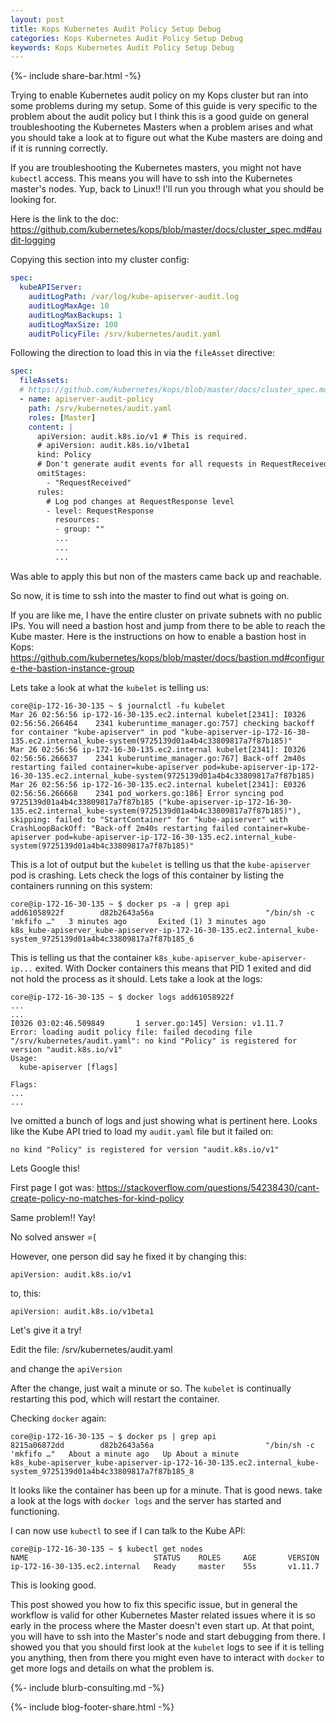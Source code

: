 ```yaml
---
layout: post
title: Kops Kubernetes Audit Policy Setup Debug
categories: Kops Kubernetes Audit Policy Setup Debug
keywords: Kops Kubernetes Audit Policy Setup Debug
---
```

{%- include share-bar.html -%}

Trying to enable Kubernetes audit policy on my Kops cluster but ran into some
problems during my setup.  Some of this guide is very specific to the problem
about the audit policy but I think this is a good guide on general troubleshooting
the Kubernetes Masters when a problem arises and what you should take a look
at to figure out what the Kube masters are doing and if it is running correctly.

If you are troubleshooting the Kubernetes masters, you might not have `kubectl`
access.  This means you will have to ssh into the Kubernetes master's nodes.  Yup,
back to Linux!!  I'll run you through what you should be looking for.

Here is the link to the doc: https://github.com/kubernetes/kops/blob/master/docs/cluster_spec.md#audit-logging

Copying this section into my cluster config:

```yaml
spec:
  kubeAPIServer:
    auditLogPath: /var/log/kube-apiserver-audit.log
    auditLogMaxAge: 10
    auditLogMaxBackups: 1
    auditLogMaxSize: 100
    auditPolicyFile: /srv/kubernetes/audit.yaml
```

Following the direction to load this in via the `fileAsset` directive:

```yaml
spec:
  fileAssets:
  # https://github.com/kubernetes/kops/blob/master/docs/cluster_spec.md#audit-logging
  - name: apiserver-audit-policy
    path: /srv/kubernetes/audit.yaml
    roles: [Master]
    content: |
      apiVersion: audit.k8s.io/v1 # This is required.
      # apiVersion: audit.k8s.io/v1beta1
      kind: Policy
      # Don't generate audit events for all requests in RequestReceived stage.
      omitStages:
        - "RequestReceived"
      rules:
        # Log pod changes at RequestResponse level
        - level: RequestResponse
          resources:
          - group: ""
          ...
          ...
          ...
```

Was able to apply this but non of the masters came back up and reachable.

So now, it is time to ssh into the master to find out what is going on.

If you are like me, I have the entire cluster on private subnets with no public
IPs.  You will need a bastion host and jump from there to be able to reach the
Kube master.  Here is the instructions on how to enable a bastion host in Kops:
https://github.com/kubernetes/kops/blob/master/docs/bastion.md#configure-the-bastion-instance-group

Lets take a look at what the `kubelet` is telling us:

```
core@ip-172-16-30-135 ~ $ journalctl -fu kubelet
Mar 26 02:56:56 ip-172-16-30-135.ec2.internal kubelet[2341]: I0326 02:56:56.266464    2341 kuberuntime_manager.go:757] checking backoff for container "kube-apiserver" in pod "kube-apiserver-ip-172-16-30-135.ec2.internal_kube-system(9725139d01a4b4c33809817a7f87b185)"
Mar 26 02:56:56 ip-172-16-30-135.ec2.internal kubelet[2341]: I0326 02:56:56.266637    2341 kuberuntime_manager.go:767] Back-off 2m40s restarting failed container=kube-apiserver pod=kube-apiserver-ip-172-16-30-135.ec2.internal_kube-system(9725139d01a4b4c33809817a7f87b185)
Mar 26 02:56:56 ip-172-16-30-135.ec2.internal kubelet[2341]: E0326 02:56:56.266668    2341 pod_workers.go:186] Error syncing pod 9725139d01a4b4c33809817a7f87b185 ("kube-apiserver-ip-172-16-30-135.ec2.internal_kube-system(9725139d01a4b4c33809817a7f87b185)"), skipping: failed to "StartContainer" for "kube-apiserver" with CrashLoopBackOff: "Back-off 2m40s restarting failed container=kube-apiserver pod=kube-apiserver-ip-172-16-30-135.ec2.internal_kube-system(9725139d01a4b4c33809817a7f87b185)"
```

This is a lot of output but the `kubelet` is telling us that the `kube-apiserver`
pod is crashing.  Lets check the logs of this container by listing the containers
running on this system:

```
core@ip-172-16-30-135 ~ $ docker ps -a | grep api
add61058922f        d82b2643a56a                         "/bin/sh -c 'mkfifo …"   3 minutes ago       Exited (1) 3 minutes ago                       k8s_kube-apiserver_kube-apiserver-ip-172-16-30-135.ec2.internal_kube-system_9725139d01a4b4c33809817a7f87b185_6
```

This is telling us that the container `k8s_kube-apiserver_kube-apiserver-ip...`
exited.  With Docker containers this means that PID 1 exited and did not hold the
process as it should.  Lets take a look at the logs:

```
core@ip-172-16-30-135 ~ $ docker logs add61058922f
...
...
I0326 03:02:46.509849       1 server.go:145] Version: v1.11.7
Error: loading audit policy file: failed decoding file "/srv/kubernetes/audit.yaml": no kind "Policy" is registered for version "audit.k8s.io/v1"
Usage:
  kube-apiserver [flags]

Flags:
...
...
```

Ive omitted a bunch of logs and just showing what is pertinent here.  Looks like
the Kube API tried to load my `audit.yaml` file but it failed on:

```
no kind "Policy" is registered for version "audit.k8s.io/v1"
```

Lets Google this!

First page I got was: https://stackoverflow.com/questions/54238430/cant-create-policy-no-matches-for-kind-policy

Same problem!! Yay!

No solved answer =(

However, one person did say he fixed it by changing this:

```
apiVersion: audit.k8s.io/v1
```

to, this:

```
apiVersion: audit.k8s.io/v1beta1
```

Let's give it a try!

Edit the file: /srv/kubernetes/audit.yaml

and change the `apiVersion`

After the change, just wait a minute or so.  The `kubelet` is continually restarting
this pod, which will restart the container.

Checking `docker` again:

```
core@ip-172-16-30-135 ~ $ docker ps | grep api
8215a06872dd        d82b2643a56a                         "/bin/sh -c 'mkfifo …"   About a minute ago   Up About a minute                       k8s_kube-apiserver_kube-apiserver-ip-172-16-30-135.ec2.internal_kube-system_9725139d01a4b4c33809817a7f87b185_8
```

It looks like the container has been up for a minute.  That is good news.  take
a look at the logs with `docker logs` and the server has started and functioning.

I can now use `kubectl` to see if I can talk to the Kube API:

```
core@ip-172-16-30-135 ~ $ kubectl get nodes
NAME                            STATUS    ROLES     AGE       VERSION
ip-172-16-30-135.ec2.internal   Ready     master    55s       v1.11.7
```

This is looking good.

This post showed you how to fix this specific issue, but in general the workflow
is valid for other Kubernetes Master related issues where it is so early in the
process where the Master doesn't even start up.  At that point, you will have to
ssh into the Master's node and start debugging from there.  I showed you that you
should first look at the `kubelet` logs to see if it is telling you anything, then
from there you might even have to interact with `docker` to get more logs and details
on what the problem is.

{%- include blurb-consulting.md -%}

<!-- Blog footer share -->
{%- include blog-footer-share.html -%}

